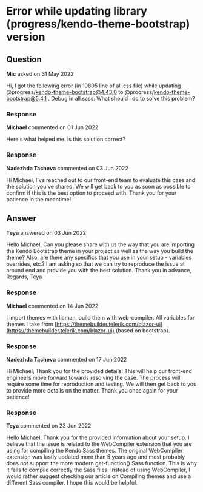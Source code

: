 # Error while updating library (progress/kendo-theme-bootstrap) version

## Question

**Mic** asked on 31 May 2022

Hi, I got the following error (in 10805 line of all.css file) while updating @progress/kendo-theme-bootstrap@4.43.0 to @progress/kendo-theme-bootstrap@5.4.1 . Debug in all.scss: What should i do to solve this problem?

### Response

**Michael** commented on 01 Jun 2022

Here's what helped me. Is this solution correct?

### Response

**Nadezhda Tacheva** commented on 03 Jun 2022

Hi Michael, I've reached out to our front-end team to evaluate this case and the solution you've shared. We will get back to you as soon as possible to confirm if this is the best option to proceed with. Thank you for your patience in the meantime!

## Answer

**Teya** answered on 03 Jun 2022

Hello Michael, Can you please share with us the way that you are importing the Kendo Bootstrap theme in your project as well as the way you build the theme? Also, are there any specifics that you use in your setup - variables overrides, etc.? I am asking so that we can try to reproduce the issue at around end and provide you with the best solution. Thank you in advance, Regards, Teya

### Response

**Michael** commented on 14 Jun 2022

I import themes with libman, build them with web-compiler. All variables for themes I take from [https://themebuilder.telerik.com/blazor-ui](https://themebuilder.telerik.com/blazor-ui) (based on bootstrap).

### Response

**Nadezhda Tacheva** commented on 17 Jun 2022

Hi Michael, Thank you for the provided details! This will help our front-end engineers move forward towards resolving the case. The process will require some time for reproduction and testing. We will then get back to you to provide more details on the matter. Thank you once again for your patience!

### Response

**Teya** commented on 23 Jun 2022

Hello Michael, Thank you for the provided information about your setup. I believe that the issue is related to the WebCompiler extension that you are using for compiling the Kendo Sass themes. The original WebCompiler extension was lastly updated more than 5 years ago and most probably does not support the more modern get-function() Sass function. This is why it fails to compile correctly the Sass files. Instead of using WebCompiler, I would rather suggest checking our article on Compiling themes and use a different Sass compiler. I hope this would be helpful.
